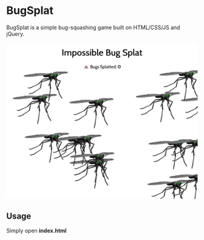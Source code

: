 # BugSplat

BugSplat is a simple bug-squashing game built on HTML/CSS/JS and jQuery.

![Screenshot](Screenshot.png)

## Usage

Simply open **index.html**
